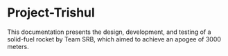 # Project-Trishul
This documentation presents the design, development, and testing of a solid-fuel rocket by Team SRB, which aimed to achieve an apogee of 3000 meters.
